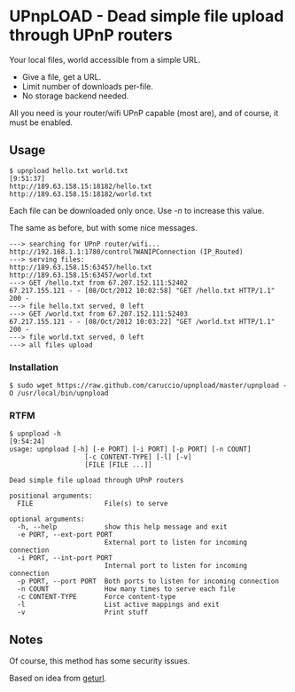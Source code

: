 # UPnpLOAD - Dead simple file upload through UPnP routers

Your local files, world accessible from a simple URL.

- Give a file, get a URL.
- Limit number of downloads per-file.
- No storage backend needed.

All you need is your router/wifi UPnP capable (most are), and
of course, it must be enabled.

## Usage

    $ upnpload hello.txt world.txt                                                                                                 [9:51:37]
    http://189.63.158.15:18182/hello.txt
    http://189.63.158.15:18182/world.txt

Each file can be downloaded only once. Use _-n_ to increase this value.

The same as before, but with some nice messages.

    ---> searching for UPnP router/wifi... http://192.168.1.1:1780/control?WANIPConnection (IP_Routed)
    ---> serving files:
    http://189.63.158.15:63457/hello.txt
    http://189.63.158.15:63457/world.txt
    ---> GET /hello.txt from 67.207.152.111:52402
    67.217.155.121 - - [08/Oct/2012 10:02:58] "GET /hello.txt HTTP/1.1" 200 -
    ---> file hello.txt served, 0 left
    ---> GET /world.txt from 67.207.152.111:52403
    67.217.155.121 - - [08/Oct/2012 10:03:22] "GET /world.txt HTTP/1.1" 200 -
    ---> file world.txt served, 0 left
    ---> all files upload

### Installation

    $ sudo wget https://raw.github.com/caruccio/upnpload/master/upnpload -O /usr/local/bin/upnpload

### RTFM
    $ upnpload -h                                                                                                                  [9:54:24]
    usage: upnpload [-h] [-e PORT] [-i PORT] [-p PORT] [-n COUNT]
                       [-c CONTENT-TYPE] [-l] [-v]
                       [FILE [FILE ...]]
    
    Dead simple file upload through UPnP routers
    
    positional arguments:
      FILE                  File(s) to serve
    
    optional arguments:
      -h, --help            show this help message and exit
      -e PORT, --ext-port PORT
                            External port to listen for incoming connection
      -i PORT, --int-port PORT
                            Internal port to listen for incoming connection
      -p PORT, --port PORT  Both ports to listen for incoming connection
      -n COUNT              How many times to serve each file
      -c CONTENT-TYPE       Force content-type
      -l                    List active mappings and exit
      -v                    Print stuff

## Notes ##

Of course, this method has some security issues.

Based on idea from [geturl](https://github.com/uams/geturl).
